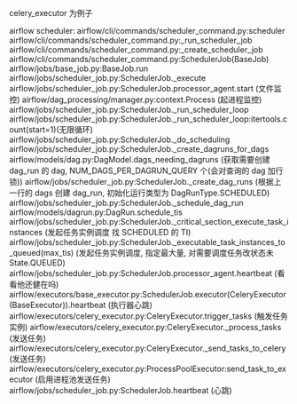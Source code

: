 celery_executor 为例子

airflow scheduler:
airflow/cli/commands/scheduler_command.py:scheduler
    airflow/cli/commands/scheduler_command.py:_run_scheduler_job
        airflow/cli/commands/scheduler_command.py:_create_scheduler_job
            airflow/cli/commands/scheduler_command.py:SchedulerJob(BaseJob)
        airflow/jobs/base_job.py:BaseJob.run
            airflow/jobs/scheduler_job.py:SchedulerJob._execute
                airflow/jobs/scheduler_job.py:SchedulerJob.processor_agent.start (文件监控)
                    airflow/dag_processing/manager.py:context.Process (起进程监控)
                airflow/jobs/scheduler_job.py:SchedulerJob._run_scheduler_loop
                    airflow/jobs/scheduler_job.py:SchedulerJob._run_scheduler_loop:itertools.count(start=1)(无限循环)
                        airflow/jobs/scheduler_job.py:SchedulerJob._do_scheduling
                            airflow/jobs/scheduler_job.py:SchedulerJob._create_dagruns_for_dags
                                airflow/models/dag.py:DagModel.dags_needing_dagruns (获取需要创建 dag_run 的 dag, NUM_DAGS_PER_DAGRUN_QUERY 个(会对查询的 dag 加行锁))
                                airflow/jobs/scheduler_job.py:SchedulerJob._create_dag_runs (根据上一行的 dags 创建 dag_run, 初始化运行类型为 DagRunType.SCHEDULED)
                            airflow/jobs/scheduler_job.py:SchedulerJob._schedule_dag_run 
                                airflow/models/dagrun.py:DagRun.schedule_tis
                            airflow/jobs/scheduler_job.py:SchedulerJob._critical_section_execute_task_instances (发起任务实例调度 找 SCHEDULED 的 TI)
                                airflow/jobs/scheduler_job.py:SchedulerJob._executable_task_instances_to_queued(max_tis) (发起任务实例调度, 指定最大量, 对需要调度任务改状态未 State.QUEUED)
                        airflow/jobs/scheduler_job.py:SchedulerJob.processor_agent.heartbeat (看看他还健在吗)
                        airflow/executors/base_executor.py:SchedulerJob.executor(CeleryExecutor(BaseExecutor)).heartbeat (执行器心跳)
                            airflow/executors/celery_executor.py:CeleryExecutor.trigger_tasks (触发任务实例)
                                airflow/executors/celery_executor.py:CeleryExecutor._process_tasks (发送任务)
                                    airflow/executors/celery_executor.py:CeleryExecutor._send_tasks_to_celery (发送任务)
                                        airflow/executors/celery_executor.py:ProcessPoolExecutor:send_task_to_executor (启用进程池发送任务)
                        airflow/jobs/scheduler_job.py:SchedulerJob.heartbeat (心跳)
